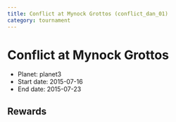 ```yaml
---
title: Conflict at Mynock Grottos (conflict_dan_01)
category: tournament
---
```

# Conflict at Mynock Grottos

  * Planet: planet3
  * Start date: 2015-07-16
  * End date: 2015-07-23

## Rewards

